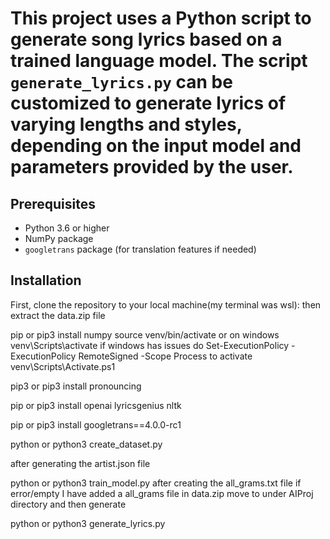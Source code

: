 # This project uses a Python script to generate song lyrics based on a trained language model. The script `generate_lyrics.py` can be customized to generate lyrics of varying lengths and styles, depending on the input model and parameters provided by the user.

## Prerequisites
- Python 3.6 or higher
- NumPy package
- `googletrans` package (for translation features if needed)

## Installation
First, clone the repository to your local machine(my terminal was wsl):
then extract the data.zip file

pip or pip3 install numpy
source venv/bin/activate or on windows venv\Scripts\activate
if windows has issues do
Set-ExecutionPolicy -ExecutionPolicy RemoteSigned -Scope Process
to activate
venv\Scripts\Activate.ps1

pip3 or pip3 install pronouncing

pip or pip3 install openai lyricsgenius nltk

pip or pip3 install googletrans==4.0.0-rc1

python or python3 create_dataset.py

after generating the artist.json file

python or python3 train_model.py 
after creating the all_grams.txt file
if error/empty I have added a all_grams file in data.zip move to under AIProj directory and then generate

python or python3 generate_lyrics.py
